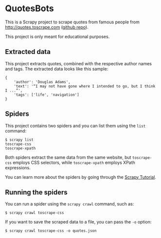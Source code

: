 # QuotesBots
This is a Scrapy project to scrape quotes from famous people from http://quotes.toscrape.com ([github repo](https://github.com/scrapinghub/spidyquotes)).

This project is only meant for educational purposes.


## Extracted data

This project extracts quotes, combined with the respective author names and tags.
The extracted data looks like this sample:

    {
        'author': 'Douglas Adams',
        'text': '“I may not have gone where I intended to go, but I think I ...”',
        'tags': ['life', 'navigation']
    }


## Spiders

This project contains two spiders and you can list them using the `list`
command:

    $ scrapy list
    toscrape-css
    toscrape-xpath

Both spiders extract the same data from the same website, but `toscrape-css`
employs CSS selectors, while `toscrape-xpath` employs XPath expressions.

You can learn more about the spiders by going through the
[Scrapy Tutorial](http://doc.scrapy.org/en/latest/intro/tutorial.html).


## Running the spiders

You can run a spider using the `scrapy crawl` command, such as:

    $ scrapy crawl toscrape-css

If you want to save the scraped data to a file, you can pass the `-o` option:
    
    $ scrapy crawl toscrape-css -o quotes.json
